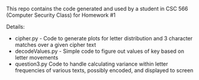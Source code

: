 This repo contains the code generated and used by a student in CSC 566 (Computer Security Class) for Homework #1

Details:
* cipher.py - Code to generate plots for letter distribution and 3 character matches over a given cipher text
* decodeValues.py - Simple code to figure out values of key based on letter movements
* question3.py Code to handle calculating variance within letter frequencies of various texts, possibly encoded, and displayed to screen